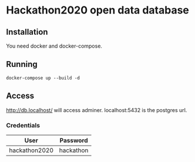 # Hackathon2020 open data database
## Installation
You need docker and docker-compose.
## Running
`docker-compose up --build -d`
## Access
http://db.localhost/ will access adminer.
localhost:5432 is the postgres url.
### Credentials
| User          | Password  |
| ------------- | --------- |
| hackathon2020 | hackathon |

